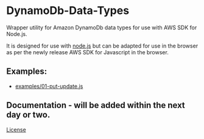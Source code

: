 # DynamoDb-Data-Types

Wrapper utility for Amazon DynamoDb data types for use with AWS SDK for Node.js.

It is designed for use with [node.js](http://nodejs.org) but can be adapted for
use in the browser as per the newly release AWS SDK for Javascript in the browser.

## Examples:

 + [examples/01-put-update.js](https://github.com/kayomarz/dynamodb-data-types/blob/master/examples/01-put-update.js)

## Documentation - will be added within the next day or two.

[License](https://github.com/kayomarz/dynamodb-data-types/blob/master/LICENSE)

